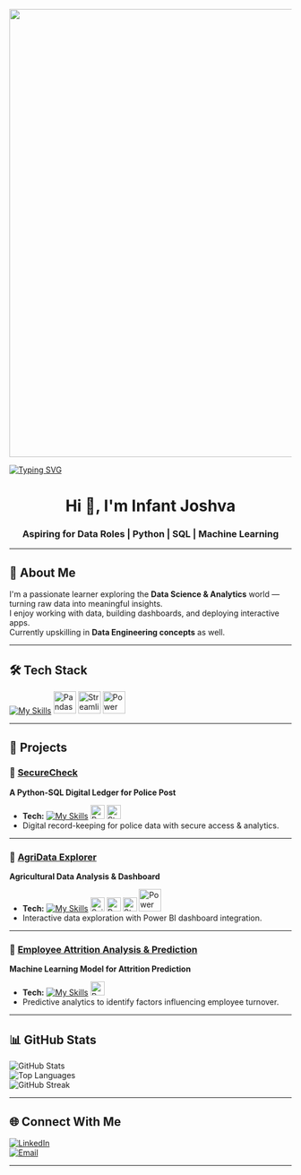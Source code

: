 <!-- 🎯 Animated Banner -->
<p align="center">
  <img src="https://media.giphy.com/media/v1.Y2lkPTc5MGI3NjExM3p1ZDJwaGxncGw5d2d2ZXA4bzZ2dWl5MXpoaGRjaG5za2h6Y3dteCZlcD12MV9pbnRlcm5hbF9naWZfYnlfaWQmY3Q9Zw/qgQUggAC3Pfv687qPC/giphy.gif" width="800"/>
</p>

<!-- 📝 Typing SVG -->
[![Typing SVG](https://readme-typing-svg.herokuapp.com?size=25&color=00F7F7&center=true&vCenter=true&width=800&lines=Hi%2C+I'm+Infant+Joshva+👋;Aspiring+for+Data+Roles;Python+%7C+SQL+%7C+Machine+Learning;Turning+Data+into+Insights)](https://git.io/typing-svg)

<h1 align="center">Hi 👋, I'm Infant Joshva</h1>
<h3 align="center">Aspiring for Data Roles | Python | SQL | Machine Learning</h3>

---

## 🚀 About Me  
I'm a passionate learner exploring the **Data Science & Analytics** world — turning raw data into meaningful insights.  
I enjoy working with data, building dashboards, and deploying interactive apps.  
Currently upskilling in **Data Engineering concepts** as well.

---

## 🛠️ Tech Stack  

[![My Skills](https://skillicons.dev/icons?i=python,postgres,numpy,scipy,sklearn,html,css,vscode&theme=dark)](https://skillicons.dev)
<img src="https://raw.githubusercontent.com/simple-icons/simple-icons/develop/icons/pandas.svg" width="40" title="Pandas"/>
<img src="https://streamlit.io/images/brand/streamlit-mark-color.png" width="40" title="Streamlit"/>
<img src="https://raw.githubusercontent.com/JoshuaMulliken/powerbi-icons/main/powerbi.png" width="40" title="Power BI"/>


---

## 📂 Projects  

### 🔹 [SecureCheck](#)
**A Python-SQL Digital Ledger for Police Post**  
- **Tech:** [![My Skills](https://skillicons.dev/icons?i=python,postgres&theme=dark)](https://skillicons.dev) <img src="https://raw.githubusercontent.com/simple-icons/simple-icons/develop/icons/pandas.svg" width="25" title="Pandas"/> <img src="https://streamlit.io/images/brand/streamlit-mark-color.png" width="25" title="Streamlit"/>  
- Digital record-keeping for police data with secure access & analytics.  

---

### 🔹 [AgriData Explorer](#)
**Agricultural Data Analysis & Dashboard**  
- **Tech:** [![My Skills](https://skillicons.dev/icons?i=python,postgres&theme=dark)](https://skillicons.dev) <img src="https://raw.githubusercontent.com/simple-icons/simple-icons/develop/icons/scipy.svg" width="25" title="SciPy"/> <img src="https://raw.githubusercontent.com/simple-icons/simple-icons/develop/icons/pandas.svg" width="25" title="Pandas"/> <img src="https://streamlit.io/images/brand/streamlit-mark-color.png" width="25" title="Streamlit"/> <img src="https://raw.githubusercontent.com/JoshuaMulliken/powerbi-icons/main/powerbi.png" width="40" title="Power BI">  
- Interactive data exploration with Power BI dashboard integration.  

---

### 🔹 [Employee Attrition Analysis & Prediction](#)
**Machine Learning Model for Attrition Prediction**  
- **Tech:** [![My Skills](https://skillicons.dev/icons?i=python,postgres,sklearn&theme=dark)](https://skillicons.dev) <img src="https://raw.githubusercontent.com/simple-icons/simple-icons/develop/icons/pandas.svg" width="25" title="Pandas"/>  
- Predictive analytics to identify factors influencing employee turnover.  

---

## 📊 GitHub Stats  

![GitHub Stats](https://github-readme-stats.vercel.app/api?username=YOURUSERNAME&show_icons=true&theme=radical)  
![Top Languages](https://github-readme-stats.vercel.app/api/top-langs/?username=YOURUSERNAME&layout=compact&theme=radical)  
![GitHub Streak](https://github-readme-streak-stats.herokuapp.com/?user=YOURUSERNAME&theme=radical)

---

## 🌐 Connect With Me  
[![LinkedIn](https://img.shields.io/badge/LinkedIn-0A66C2?style=for-the-badge&logo=linkedin&logoColor=white)](https://linkedin.com/in/YOUR-LINK)  
[![Email](https://img.shields.io/badge/Email-D14836?style=for-the-badge&logo=gmail&logoColor=white)](mailto:YOURMAIL@example.com)

---
